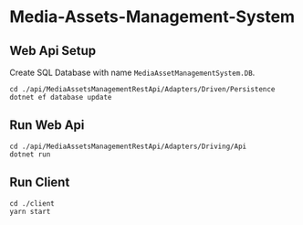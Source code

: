 # Media-Assets-Management-System

## Web Api Setup
Create SQL Database with name `MediaAssetManagementSystem.DB`.
```
cd ./api/MediaAssetsManagementRestApi/Adapters/Driven/Persistence
dotnet ef database update
```

## Run Web Api
```
cd ./api/MediaAssetsManagementRestApi/Adapters/Driving/Api
dotnet run
```

## Run Client
```
cd ./client
yarn start
```